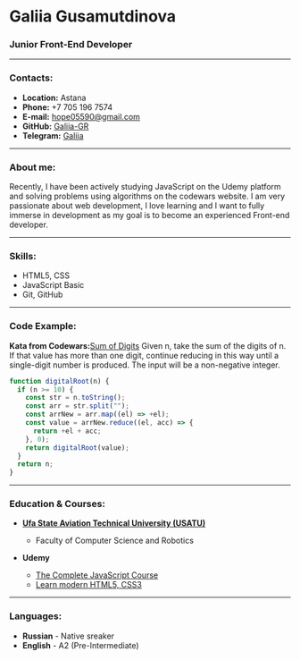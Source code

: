 # Galiia Gusamutdinova

### Junior Front-End Developer

---

### Contacts:

- **Location:** Astana
- **Phone:** +7 705 196 7574
- **E-mail:** [hope05590@gmail.com](hope05590@gmail.com)
- **GitHub:** [Galiia-GR](https://github.com/Galiia-GR)
- **Telegram:** [Galiia](https://t.me/galiia_g)

---

### About me:

Recently, I have been actively studying JavaScript on the Udemy platform and solving problems using algorithms on the codewars website. I am very passionate about web development, I love learning and I want to fully immerse in development as my goal is to become an experienced Front-end developer.

---

### Skills:

- HTML5, CSS
- JavaScript Basic
- Git, GitHub

---

### Code Example:

**Kata from Codewars:**[Sum of Digits](https://www.codewars.com/kata/541c8630095125aba6000c00)
Given n, take the sum of the digits of n. If that value has more than one digit, continue reducing in this way until a single-digit number is produced. The input will be a non-negative integer.

```javascript
function digitalRoot(n) {
  if (n >= 10) {
    const str = n.toString();
    const arr = str.split("");
    const arrNew = arr.map((el) => +el);
    const value = arrNew.reduce((el, acc) => {
      return +el + acc;
    }, 0);
    return digitalRoot(value);
  }
  return n;
}
```

---

### Education & Courses:

- **[Ufa State Aviation Technical University (USATU)](https://ugatu.su/en/)**

  - Faculty of Computer Science and Robotics

- **Udemy**
  - [The Complete JavaScript Course](https://www.udemy.com/course/the-complete-javascript-course/)
  - [Learn modern HTML5, CSS3](https://www.udemy.com/course/design-and-develop-a-killer-website-with-html5-and-css3/)

---

### Languages:

- **Russian** - Native sreaker
- **English** - A2 (Pre-Intermediate)

